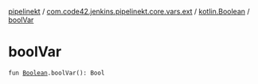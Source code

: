 [pipelinekt](../../index.md) / [com.code42.jenkins.pipelinekt.core.vars.ext](../index.md) / [kotlin.Boolean](index.md) / [boolVar](./bool-var.md)

# boolVar

`fun `[`Boolean`](https://kotlinlang.org/api/latest/jvm/stdlib/kotlin/-boolean/index.html)`.boolVar(): Bool`